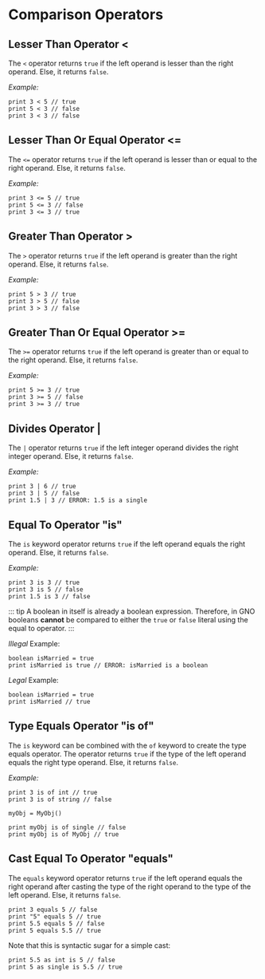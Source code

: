 # Comparison Operators

## Lesser Than Operator <

The `<` operator returns `true` if the left operand is lesser than the right operand. Else, it returns `false`.

_Example:_

```gno
print 3 < 5 // true
print 5 < 3 // false
print 3 < 3 // false
```

## Lesser Than Or Equal Operator <=

The `<=` operator returns `true` if the left operand is lesser than or equal to the right operand. Else, it returns `false`.

_Example:_

```gno
print 3 <= 5 // true
print 5 <= 3 // false
print 3 <= 3 // true
```

## Greater Than Operator >

The `>` operator returns `true` if the left operand is greater than the right operand. Else, it returns `false`.

_Example:_

```gno
print 5 > 3 // true
print 3 > 5 // false
print 3 > 3 // false
```

## Greater Than Or Equal Operator >=

The `>=` operator returns `true` if the left operand is greater than or equal to the right operand. Else, it returns `false`.

_Example:_

```gno
print 5 >= 3 // true
print 3 >= 5 // false
print 3 >= 3 // true
```

## Divides Operator |

The `|` operator returns `true` if the left integer operand divides the right integer operand. Else, it returns `false`.

_Example:_

```gno
print 3 | 6 // true
print 3 | 5 // false
print 1.5 | 3 // ERROR: 1.5 is a single
```

## Equal To Operator "is"

The `is` keyword operator returns `true` if the left operand equals the right operand. Else, it returns `false`.

_Example:_

```gno
print 3 is 3 // true
print 3 is 5 // false
print 1.5 is 3 // false
```

::: tip
A boolean in itself is already a boolean expression.
Therefore, in GNO booleans **cannot** be compared to either the `true` or `false` literal using the equal to operator.
:::

_Illegal_ Example:

```gno
boolean isMarried = true
print isMarried is true // ERROR: isMarried is a boolean
```

_Legal_ Example:

```gno
boolean isMarried = true
print isMarried // true
```

## Type Equals Operator "is of"

The `is` keyword can be combined with the `of` keyword to create the type equals operator.
The operator returns `true` if the type of the left operand equals the right type operand. Else, it
returns `false`.

_Example:_

```gno
print 3 is of int // true
print 3 is of string // false

myObj = MyObj()

print myObj is of single // false
print myObj is of MyObj // true
```

## Cast Equal To Operator "equals"

The `equals` keyword operator returns `true` if the left operand equals the right operand after
casting the type of the right operand to the type of the left operand. Else, it returns `false`.

```gno
print 3 equals 5 // false
print "5" equals 5 // true
print 5.5 equals 5 // false
print 5 equals 5.5 // true
```

Note that this is syntactic sugar for a simple cast:

```gno
print 5.5 as int is 5 // false
print 5 as single is 5.5 // true
```
